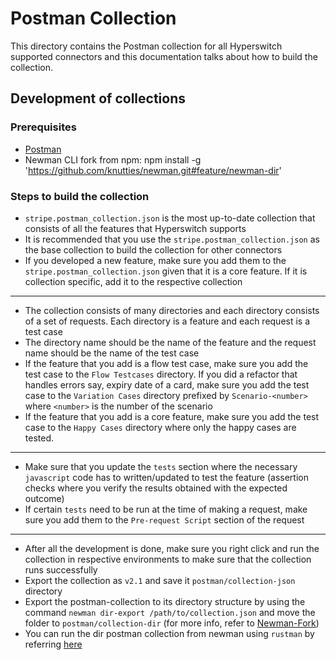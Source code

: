 # Postman Collection

This directory contains the Postman collection for all Hyperswitch supported connectors and this documentation talks about how to build the collection.

## Development of collections

### Prerequisites

- [Postman](https://www.postman.com/downloads/)
- Newman CLI fork from npm: npm install -g 'https://github.com/knutties/newman.git#feature/newman-dir'

### Steps to build the collection

- `stripe.postman_collection.json` is the most up-to-date collection that consists of all the features that Hyperswitch supports
- It is recommended that you use the `stripe.postman_collection.json` as the base collection to build the collection for other connectors
- If you developed a new feature, make sure you add them to the `stripe.postman_collection.json` given that it is a core feature. If it is collection specific, add it to the respective collection

---

- The collection consists of many directories and each directory consists of a set of requests. Each directory is a feature and each request is a test case
- The directory name should be the name of the feature and the request name should be the name of the test case
- If the feature that you add is a flow test case, make sure you add the test case to the `Flow Testcases` directory. If you did a refactor that handles errors say, expiry date of a card, make sure you add the test case to the `Variation Cases` directory prefixed by `Scenario-<number>` where `<number>` is the number of the scenario
- If the feature that you add is a core feature, make sure you add the test case to the `Happy Cases` directory where only the happy cases are tested.

---

- Make sure that you update the `tests` section where the necessary `javascript` code has to written/updated to test the feature (assertion checks where you verify the results obtained with the expected outcome)
- If certain `tests` need to be run at the time of making a request, make sure you add them to the `Pre-request Script` section of the request

---

- After all the development is done, make sure you right click and run the collection in respective environments to make sure that the collection runs successfully
- Export the collection as `v2.1` and save it `postman/collection-json` directory
- Export the postman-collection to its directory structure by using the command `newman dir-export /path/to/collection.json` and move the folder to `postman/collection-dir` (for more info, refer to [Newman-Fork](https://github.com/juspay/hyperswitch/tree/main/crates/test_utils#newman))
- You can run the dir postman collection from newman using `rustman` by referring [here](https://github.com/juspay/hyperswitch/tree/main/crates/test_utils#running-tests)
